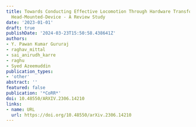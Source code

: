```yaml
---
title: Towards Conducting Effective Locomotion Through Hardware Transformation in
  Head-Mounted-Device - A Review Study
date: '2023-01-01'
draft: true
publishDate: '2024-03-23T15:50:58.438641Z'
authors:
- Y. Pawan Kumar Gururaj
- raghav_mittal
- sai_anirudh_karre
- raghu
- Syed Azeemuddin
publication_types:
- 'other'
abstract: ''
featured: false
publication: '*CoRR*'
doi: 10.48550/ARXIV.2306.14210
links:
- name: URL
  url: https://doi.org/10.48550/arXiv.2306.14210
---
```


